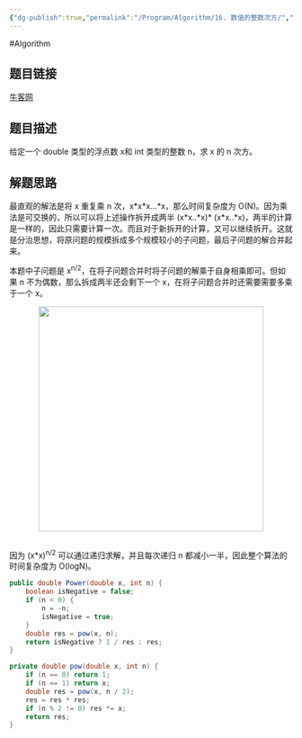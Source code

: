 ```yaml
---
{"dg-publish":true,"permalink":"/Program/Algorithm/16. 数值的整数次方/","noteIcon":""}
---
```


#Algorithm 
## 题目链接

[牛客网](https://www.nowcoder.com/practice/1a834e5e3e1a4b7ba251417554e07c00?tpId=13&tqId=11165&tPage=1&rp=1&ru=/ta/coding-interviews&qru=/ta/coding-interviews/question-ranking&from=cyc_github)

## 题目描述

给定一个 double 类型的浮点数 x和 int 类型的整数 n，求 x 的 n 次方。

## 解题思路

<!-- <div align="center"><img src="https://latex.codecogs.com/gif.latex?x^n=\left\{\begin{array}{rcl}x^{n/2}*x^{n/2}&&{n\%2=0}\\x*(x^{n/2}*x^{n/2})&&{n\%2=1}\end{array}\right." class="mathjax-pic"/></div> <br>  -->

最直观的解法是将 x 重复乘 n 次，x\*x\*x...\*x，那么时间复杂度为 O(N)。因为乘法是可交换的，所以可以将上述操作拆开成两半 (x\*x..\*x)\* (x\*x..\*x)，两半的计算是一样的，因此只需要计算一次。而且对于新拆开的计算，又可以继续拆开。这就是分治思想，将原问题的规模拆成多个规模较小的子问题，最后子问题的解合并起来。

本题中子问题是 x<sup>n/2</sup>，在将子问题合并时将子问题的解乘于自身相乘即可。但如果 n 不为偶数，那么拆成两半还会剩下一个 x，在将子问题合并时还需要需要多乘于一个 x。



<div align="center"> <img src="https://cs-notes-1256109796.cos.ap-guangzhou.myqcloud.com/image-20201105012506187.png" width="400px"> </div><br>


因为 (x\*x)<sup>n/2</sup> 可以通过递归求解，并且每次递归 n 都减小一半，因此整个算法的时间复杂度为 O(logN)。

```java
public double Power(double x, int n) {
    boolean isNegative = false;
    if (n < 0) {
        n = -n;
        isNegative = true;
    }
    double res = pow(x, n);
    return isNegative ? 1 / res : res;
}

private double pow(double x, int n) {
    if (n == 0) return 1;
    if (n == 1) return x;
    double res = pow(x, n / 2);
    res = res * res;
    if (n % 2 != 0) res *= x;
    return res;
}
```

